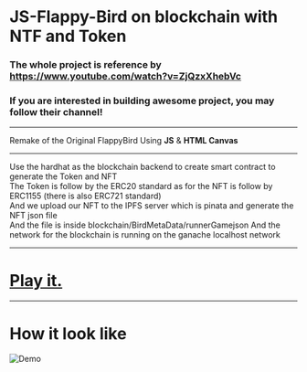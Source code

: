 # JS-Flappy-Bird on blockchain with NTF and Token
### The whole project is reference by https://www.youtube.com/watch?v=ZjQzxXhebVc  
### If you are interested in building awesome project, you may follow their channel!  

-------------------------------------------------------------------------------------

Remake of the Original FlappyBird Using **JS** &amp; **HTML Canvas**  

--------------------------------------------------------------------------------------

Use the hardhat as the blockchain backend to create smart contract to generate the Token and NFT  
The Token is follow by the ERC20 standard as for the NFT is follow by ERC1155 (there is also ERC721 standard)  
And we upload our NFT to the IPFS server which is pinata and generate the NFT json file  
And the file is inside blockchain/BirdMetaData/runnerGamejson
And the network for the blockchain is running on the ganache localhost network

---------------------------------------------------------------------------------------  

# [Play it.](https://pang-lee.github.io/FlappyBird_blockchain_NFT.github.io/)  

---------------------------------------------------------------------------------------  

# How it look like
![Demo](https://user-images.githubusercontent.com/44725090/67148880-e7dba280-f2a4-11e9-8dbf-d154842ee0cf.gif)
